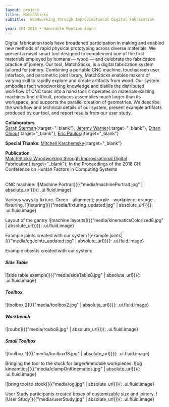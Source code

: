 ```yaml
---
layout: project
title:  MatchSticks
subtitle:  Woodworking through Improvisational Digital Fabrication

year: CHI 2018 • Honorable Mention Award
---
```


<script>
$(function() {
$('.ui.embed').embed({
  color: 444444, 
  autoplay: false,
});
});
</script>

Digital fabrication tools have broadened participation in making and enabled new methods of rapid physical prototyping across diverse materials. We present a novel smart tool designed to complement one of the first materials employed by humans — wood — and celebrate the fabrication practice of joinery. Our tool, MatchSticks, is a digital fabrication system tailored for joinery. Combining a portable CNC machine, touchscreen user interface, and parametric joint library, MatchSticks enables makers of varying skill to rapidly explore and create artifacts from wood. Our system embodies tacit woodworking knowledge and distills the distributed workflow of CNC tools into a hand tool; it operates on materials existing machines find difficult, produces assemblies much larger than its workspace, and supports the parallel creation of geometries. We describe the workflow and technical details of our system, present example artifacts produced by our tool, and report results from our user study.

**Collaborators**<br>
[Sarah Sterman](https://people.eecs.berkeley.edu/~ssterman/){:target="_blank"}, [Jeremy Warner](https://jeremywrnr.com/){:target="_blank"}, [Ethan Chiou](http://echiou.com/){:target="_blank"}, [Eric Paulos](http://www.paulos.net/){:target="_blank"}

**Special Thanks**: [Mitchell Karchemsky](http://www.mkar.ch/){:target="_blank"}

**Publication**<br>
[MatchSticks: Woodworking through Improvisational Digital Fabrication](https://dl.acm.org/citation.cfm?doid=3173574.3173723){:target="_blank"}, In the Proceedings of the 2018 CHI Conference on Human Factors in Computing Systems

<div class="ui embed" data-source="youtube" data-id="vAWo4dwNecA"> </div>
<br>
CNC machine:
![Machine Portrait]({{"media/machinePortrait.jpg" | absolute_url}}){: .ui.fluid.image}

Various ways to fixture. Green - alignment; purple - workpiece; orange - fixturing.
![fixturing]({{"media/fixturing_updated.jpg" | absolute_url}}){: .ui.fluid.image}

Layout of the gantry
![machine layouts]({{"media/kinematicsColorized8.jpg" | absolute_url}}){: .ui.fluid.image}

Example joints created with our system
![example joints]({{"media/egJoints_updated.jpg" | absolute_url}}){: .ui.fluid.image}

Example objects created with our system:

##### Side Table
![side table example]({{"media/sideTable8.jpg" | absolute_url}}){: .ui.fluid.image}

##### Toolbox
![toolbox 2]({{"media/toolbox2.jpg" | absolute_url}}){: .ui.fluid.image}

##### Workbench
![roubo]({{"media/roubo8.jpg" | absolute_url}}){: .ui.fluid.image}

##### Small Toolbox
![toolbox 1]({{"media/toolbox18.jpg" | absolute_url}}){: .ui.fluid.image}

Bringing the tool to the stock for larger/immobile workpieces.
![og kineamtics]({{"media/clampOnKinematics.jpg" | absolute_url}}){: .ui.fluid.image}

![bring tool to stock]({{"media/og.jpg" | absolute_url}}){: .ui.fluid.image}

User Study participants created boxes of customizable size and joinery.
![User Study]({{"media/userStudy.jpg" | absolute_url}}){: .ui.fluid.image}

